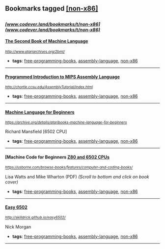 ## Bookmarks tagged [[non-x86]](https://www.codever.land/search?q=[non-x86])

_<sup><sup>[www.codever.land/bookmarks/t/non-x86](www.codever.land/bookmarks/t/non-x86)</sup></sup>_
---
#### [The Second Book of Machine Language](http://www.atariarchives.org/2bml/)
_<sup>http://www.atariarchives.org/2bml/</sup>_

* **tags**: [free-programming-books](../tagged/free-programming-books.md), [assembly-language](../tagged/assembly-language.md), [non-x86](../tagged/non-x86.md)
---
#### [Programmed Introduction to MIPS Assembly Language](http://chortle.ccsu.edu/AssemblyTutorial/index.html)
_<sup>http://chortle.ccsu.edu/AssemblyTutorial/index.html</sup>_

* **tags**: [free-programming-books](../tagged/free-programming-books.md), [assembly-language](../tagged/assembly-language.md), [non-x86](../tagged/non-x86.md)
---
#### [Machine Language for Beginners](https://archive.org/details/ataribooks-machine-language-for-beginners)
_<sup>https://archive.org/details/ataribooks-machine-language-for-beginners</sup>_

Richard Mansfield [6502 CPU]
* **tags**: [free-programming-books](../tagged/free-programming-books.md), [assembly-language](../tagged/assembly-language.md), [non-x86](../tagged/non-x86.md)
---
#### [Machine Code for Beginners [Z80 and 6502 CPUs](https://usborne.com/browse-books/features/computer-and-coding-books/)
_<sup>https://usborne.com/browse-books/features/computer-and-coding-books/</sup>_

Lisa Watts and Mike Wharton (PDF) *(Scroll to bottom and click on book cover)*
* **tags**: [free-programming-books](../tagged/free-programming-books.md), [assembly-language](../tagged/assembly-language.md), [non-x86](../tagged/non-x86.md)
---
#### [Easy 6502](http://skilldrick.github.io/easy6502/)
_<sup>http://skilldrick.github.io/easy6502/</sup>_

Nick Morgan
* **tags**: [free-programming-books](../tagged/free-programming-books.md), [assembly-language](../tagged/assembly-language.md), [non-x86](../tagged/non-x86.md)
---

